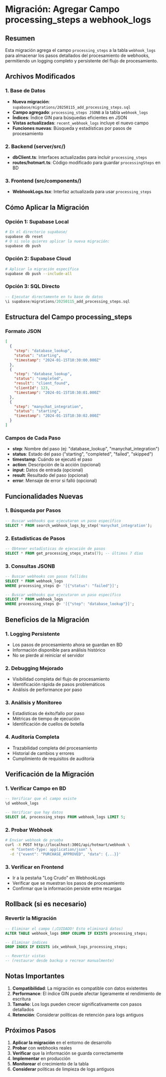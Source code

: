 # Migración: Agregar Campo processing_steps a webhook_logs

## Resumen
Esta migración agrega el campo `processing_steps` a la tabla `webhook_logs` para almacenar los pasos detallados del procesamiento de webhooks, permitiendo un logging completo y persistente del flujo de procesamiento.

## Archivos Modificados

### 1. Base de Datos
- **Nueva migración**: `supabase/migrations/20250115_add_processing_steps.sql`
- **Campo agregado**: `processing_steps JSONB` a la tabla `webhook_logs`
- **Índices**: Índice GIN para búsquedas eficientes en JSON
- **Vistas actualizadas**: `recent_webhook_logs` incluye el nuevo campo
- **Funciones nuevas**: Búsqueda y estadísticas por pasos de procesamiento

### 2. Backend (server/src/)
- **dbClient.ts**: Interfaces actualizadas para incluir `processing_steps`
- **routes/hotmart.ts**: Código modificado para guardar `processingSteps` en BD

### 3. Frontend (src/components/)
- **WebhookLogs.tsx**: Interfaz actualizada para usar `processing_steps`

## Cómo Aplicar la Migración

### Opción 1: Supabase Local
```bash
# En el directorio supabase/
supabase db reset
# O si solo quieres aplicar la nueva migración:
supabase db push
```

### Opción 2: Supabase Cloud
```bash
# Aplicar la migración específica
supabase db push --include-all
```

### Opción 3: SQL Directo
```sql
-- Ejecutar directamente en tu base de datos
\i supabase/migrations/20250115_add_processing_steps.sql
```

## Estructura del Campo processing_steps

### Formato JSON
```json
[
  {
    "step": "database_lookup",
    "status": "starting",
    "timestamp": "2024-01-15T10:30:00.000Z"
  },
  {
    "step": "database_lookup",
    "status": "completed",
    "result": "client_found",
    "clientId": 123,
    "timestamp": "2024-01-15T10:30:01.000Z"
  },
  {
    "step": "manychat_integration",
    "status": "starting",
    "timestamp": "2024-01-15T10:30:02.000Z"
  }
]
```

### Campos de Cada Paso
- **step**: Nombre del paso (ej: "database_lookup", "manychat_integration")
- **status**: Estado del paso ("starting", "completed", "failed", "skipped")
- **timestamp**: Cuándo se ejecutó el paso
- **action**: Descripción de la acción (opcional)
- **input**: Datos de entrada (opcional)
- **result**: Resultado del paso (opcional)
- **error**: Mensaje de error si falló (opcional)

## Funcionalidades Nuevas

### 1. Búsqueda por Pasos
```sql
-- Buscar webhooks que ejecutaron un paso específico
SELECT * FROM search_webhook_logs_by_step('manychat_integration');
```

### 2. Estadísticas de Pasos
```sql
-- Obtener estadísticas de ejecución de pasos
SELECT * FROM get_processing_steps_stats(7); -- últimos 7 días
```

### 3. Consultas JSONB
```sql
-- Buscar webhooks con pasos fallidos
SELECT * FROM webhook_logs 
WHERE processing_steps @> '[{"status": "failed"}]';

-- Buscar webhooks que ejecutaron un paso específico
SELECT * FROM webhook_logs 
WHERE processing_steps @> '[{"step": "database_lookup"}]';
```

## Beneficios de la Migración

### 1. Logging Persistente
- Los pasos de procesamiento ahora se guardan en BD
- Información disponible para análisis histórico
- No se pierde al reiniciar el servidor

### 2. Debugging Mejorado
- Visibilidad completa del flujo de procesamiento
- Identificación rápida de pasos problemáticos
- Análisis de performance por paso

### 3. Análisis y Monitoreo
- Estadísticas de éxito/fallo por paso
- Métricas de tiempo de ejecución
- Identificación de cuellos de botella

### 4. Auditoría Completa
- Trazabilidad completa del procesamiento
- Historial de cambios y errores
- Cumplimiento de requisitos de auditoría

## Verificación de la Migración

### 1. Verificar Campo en BD
```sql
-- Verificar que el campo existe
\d webhook_logs

-- Verificar que hay datos
SELECT id, processing_steps FROM webhook_logs LIMIT 5;
```

### 2. Probar Webhook
```bash
# Enviar webhook de prueba
curl -X POST http://localhost:3001/api/hotmart/webhook \
  -H "Content-Type: application/json" \
  -d '{"event": "PURCHASE_APPROVED", "data": {...}}'
```

### 3. Verificar en Frontend
- Ir a la pestaña "Log Crudo" en WebhookLogs
- Verificar que se muestran los pasos de procesamiento
- Confirmar que la información persiste entre recargas

## Rollback (si es necesario)

### Revertir la Migración
```sql
-- Eliminar el campo (¡CUIDADO! Esto eliminará datos)
ALTER TABLE webhook_logs DROP COLUMN IF EXISTS processing_steps;

-- Eliminar índices
DROP INDEX IF EXISTS idx_webhook_logs_processing_steps;

-- Revertir vistas
-- (restaurar desde backup o recrear manualmente)
```

## Notas Importantes

1. **Compatibilidad**: La migración es compatible con datos existentes
2. **Performance**: El índice GIN puede afectar ligeramente el rendimiento de escritura
3. **Tamaño**: Los logs pueden crecer significativamente con pasos detallados
4. **Retención**: Considerar políticas de retención para logs antiguos

## Próximos Pasos

1. **Aplicar la migración** en el entorno de desarrollo
2. **Probar** con webhooks reales
3. **Verificar** que la información se guarda correctamente
4. **Implementar** en producción
5. **Monitorear** el crecimiento de la tabla
6. **Considerar** políticas de limpieza de logs antiguos
